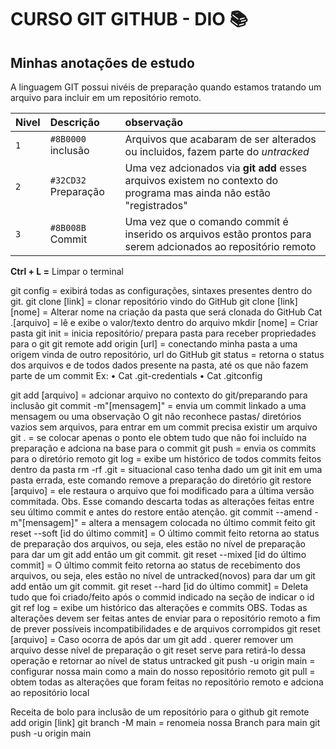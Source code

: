 

# CURSO GIT GITHUB - DIO 📚
## Minhas anotações de estudo

A linguagem GIT possui nivéis de preparação quando estamos tratando um arquivo para incluir em um repositório remoto.

| Nivel   | Descrição | observação |
| :---------- | :--------- | :---------- |
| `1`      | `#8B0000` inclusão | Arquivos que acabaram de ser alterados ou incluidos, fazem parte do *untracked* |
| `2` | `#32CD32` Preparação | Uma vez adcionados via **git add** esses arquivos existem no contexto do programa mas ainda não estão "registrados"                    |
| `3` | `#8B008B` Commit | Uma vez que o comando commit é inserido os arquivos estão prontos para serem adcionados ao repositório remoto |



**Ctrl + L =** Limpar o terminal

git config = exibirá todas as configurações, sintaxes presentes dentro do git.
git clone [link] = clonar repositório vindo do GitHub
git clone [link] [nome] = Alterar nome na criação da pasta que será clonada do GitHub
Cat .[arquivo] = lê e exibe o valor/texto dentro do arquivo
mkdir [nome] = Criar pasta
git init = inicia repositório/ prepara pasta para receber propriedades para o git
git remote add origin [url] = conectando minha pasta a uma origem vinda de outro repositório, url do GitHub
git status = retorna o status dos arquivos e de todos dados presente na pasta, até os que não fazem parte de um commit
Ex:
•	Cat .git-credentials
•	Cat .gitconfig

git add [arquivo] = adcionar arquivo no contexto do git/preparando para inclusão
git commit -m"[mensagem]" = envia um commit linkado a uma mensagem ou uma observação
O git não reconhece pastas/ diretórios vazios sem arquivos, para entrar em um commit precisa existir um arquivo
git . = se colocar apenas o ponto ele obtem tudo que não foi incluído na preparação e adciona na base para o commit
git push = envia os commits para o diretório remoto
git log = exibe um histórico de todos commits feitos dentro da pasta
rm -rf .git = situacional caso tenha dado um git init em uma pasta errada, este comando remove a preparação do diretório
git restore [arquivo] = ele restaura o arquivo que foi modificado para a última versão commitada.
Obs. Esse comando descarta todas as alterações feitas entre seu último commit e antes do restore então atenção.
git commit --amend -m"[mensagem]" = altera a mensagem colocada no último commit feito
git reset --soft [id do último commit] = O último commit feito retorna ao status de preparação dos arquivos, ou seja, eles estão no nível de preparação para dar um git add então um git commit.
git reset --mixed [id do último commit] = O último commit feito retorna ao status de recebimento dos arquivos, ou seja, eles estão no nível de untracked(novos) para dar um git add então um git commit.
git reset --hard [id do último commit] = Deleta tudo que foi criado/feito após o commid indicado na seção de indicar o id
git ref log = exibe um histórico das alterações e commits
OBS. Todas as alterações devem ser feitas antes de enviar para o repositório remoto a fim de prever possíveis incompatibilidades e de arquivos corrompidos
git reset [arquivo] = Caso ocorra de após dar um git add . querer remover um arquivo desse nível de preparação o git reset serve para retirá-lo dessa operação e retornar ao nível de status untracked
git push -u origin main = configurar nossa main como a main do nosso repositório remoto
git pull = obtem todas as alterações que foram feitas no repositório remoto e adciona ao repositório local


Receita de bolo para inclusão de um repositório para o github
git remote add origin [link]
git branch -M main = renomeia nossa Branch para main
git push -u origin main
